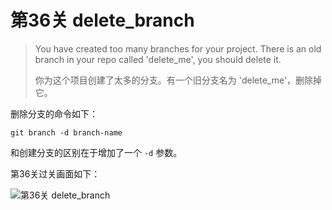 
# 第36关 delete_branch

> You have created too many branches for your project. There is an old branch in your repo called 'delete_me', you should delete it.
>
> 你为这个项目创建了太多的分支。有一个旧分支名为 'delete_me'，删除掉它。

删除分支的命令如下：

```shell
git branch -d branch-name
```

和创建分支的区别在于增加了一个 ```-d``` 参数。

第36关过关画面如下：

![第36关 delete_branch](../images/level-36-delete-branch.png)
